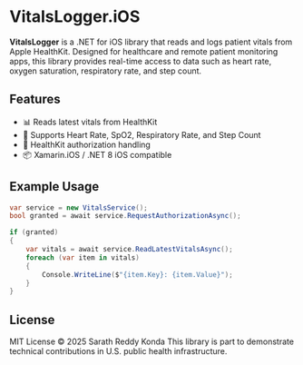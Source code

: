 # VitalsLogger.iOS

**VitalsLogger** is a .NET for iOS library that reads and logs patient vitals from Apple HealthKit. Designed for healthcare and remote patient monitoring apps, this library provides real-time access to data such as heart rate, oxygen saturation, respiratory rate, and step count.

## Features

- 📊 Reads latest vitals from HealthKit
- 🧪 Supports Heart Rate, SpO2, Respiratory Rate, and Step Count
- 🔐 HealthKit authorization handling
- 📦 Xamarin.iOS / .NET 8 iOS compatible

## Example Usage

```csharp
var service = new VitalsService();
bool granted = await service.RequestAuthorizationAsync();

if (granted)
{
    var vitals = await service.ReadLatestVitalsAsync();
    foreach (var item in vitals)
    {
        Console.WriteLine($"{item.Key}: {item.Value}");
    }
}
```

## License

MIT License © 2025 Sarath Reddy Konda
This library is part to demonstrate technical contributions in U.S. public health infrastructure.
